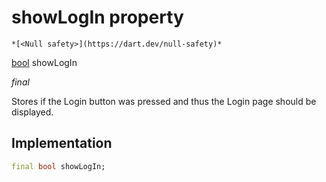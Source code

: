 


# showLogIn property




    *[<Null safety>](https://dart.dev/null-safety)*


[bool](https://api.flutter.dev/flutter/dart-core/bool-class.html) showLogIn
  
_final_



<p>Stores if the Login button was pressed and thus the Login page
should be displayed.</p>



## Implementation

```dart
final bool showLogIn;


```







